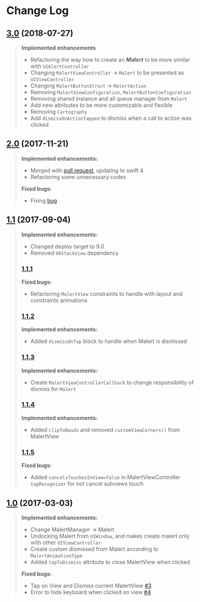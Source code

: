 # Change Log

## [3.0](https://github.com/vitormesquita/Malert/tree/3.0) (2018-07-27)
>
>**Implemented enhancements**
>
>- Refactoring the way how to create an ***Malert*** to be more similar with `UIAlertController`
>- Changing `MalertViewController` -> `Malert` to be presented as `UIViewController`
>- Changing `MalertButtonStruct` -> `MalertAction`
>- Removing `MalertViewConfiguration`, `MalertButtonConfiguration`
>- Removing shared instance and all queue manager from `Malert`
>- Add new attributes to be more customizable and flexible
>- Removing `Cartography`
>- Add `dismissOnActionTapped` to dismiss when a call to action was clicked
>

## [2.0](https://github.com/vitormesquita/Malert/tree/2.0) (2017-11-21)
>
> **Implemented enhancements:**
>
>- Merged with [pull request](https://github.com/vitormesquita/Malert/pull/8), updating to swift 4
>- Refactoring some unnecessary codes
>
>**Fixed bugs:**
>
>- Fixing [bug](https://github.com/vitormesquita/Malert/issues/9)
>

## [1.1](https://github.com/vitormesquita/Malert/tree/1.1) (2017-09-04)
> 
> **Implemented enhancements:**
> 
> - Changed deploy target to 9.0
> - Removed `OAStackView` dependency
> 
> ### [1.1.1](https://github.com/vitormesquita/Malert/tree/1.1.1)
> 
> **Fixed bugs:**
> 
> - Refactoring `MalertView` constraints to handle with layout and constraints animations
> 
> ### [1.1.2](https://github.com/vitormesquita/Malert/tree/1.1.2)
> 
> **Implemented enhancements:**
> 
> - Added `dismissOnTap` block to handle when Malert is dismissed
>
> ### [1.1.3](https://github.com/vitormesquita/Malert/tree/1.1.3)
> 
> **Implemented enhancements:** 
> 
> - Create `MalertViewControllerCallback` to change responsibility of dismiss for `Malert`
>
> ### [1.1.4](https://github.com/vitormesquita/Malert/tree/1.1.4)
>
> **Implemented enhancements:**
>
> - Added `clipToBouds` and removed `customViewCorners()` from MalertView
>
> ### [1.1.5](https://github.com/vitormesquita/Malert/tree/1.1.5)
>
> **Fixed bugs:**
> 
> - Added `cancelsTouchesInView=false` in MalertViewController `tapRecognizer` for not cancel subviews touch
>

## [1.0](https://github.com/vitormesquita/Malert/tree/1.0) (2017-03-03)
>
> **Implemented enhancements:**
> 
> - Change MalertManager -> Malert
> - Undocking Malert from `UIWindow`, and makes create malert only with other `UIViewController`
> - Create custom dismissed from Malert according to `MalertAnimationType`
> - Added `tapToDismiss` attribute to close MalertView when clicked
>
> **Fixed bugs:**
>
> - Tap on View and Dismiss current MalertView [#3](https://github.com/vitormesquita/Malert/issues/3)
> - Error to hide keyboard when clicked on view [#4](https://github.com/vitormesquita/Malert/issues/4)
>

